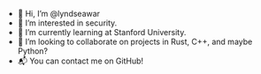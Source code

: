 - 👋 Hi, I’m @lyndseawar
- 👀 I’m interested in security.
- 🌱 I’m currently learning at Stanford University.
- 💞️ I’m looking to collaborate on projects in Rust, C++, and maybe Python?
- 📬 You can contact me on GitHub!

<!---
lyndseawar/lyndseawar is a ✨ special ✨ repository because its `README.md` (this file) appears on your GitHub profile.
You can click the Preview link to take a look at your changes.
--->
